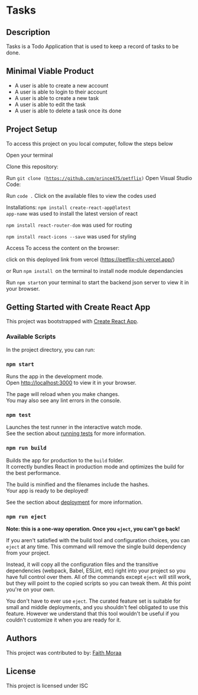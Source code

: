 # Tasks

## Description
Tasks is a Todo Application that is used to keep a record of tasks to be done.

## Minimal Viable Product
- A user is able to create a new account
- A user is able to login to their account
- A user is able to create a new task
- A user is able to edit the task 
- A user is able to delete a task once its done
## Project Setup
To access this project on you local computer, follow the steps below

Open your terminal

Clone this repository:

Run <code>git clone (https://github.com/prince475/petflix)</code>
Open Visual Studio Code:

Run <code>code .</code>
Click on the available files to view the codes used

Installations:
<code>npm install create-react-app@latest app-name</code> was used to install the latest version of react

<code>npm install react-router-dom</code> was used for routing

<code>npm install react-icons --save</code> was used for styling

Access
To access the content on the browser:

click on this deployed link from vercel (https://petflix-chi.vercel.app/)

or
Run <code>npm install </code>on the terminal to install node module dependancies

Run <code>npm start</code>on your terminal to start the backend json server to view it in your browser.


## Getting Started with Create React App

This project was bootstrapped with [Create React App](https://github.com/facebook/create-react-app).

### Available Scripts

In the project directory, you can run:

### `npm start`

Runs the app in the development mode.\
Open [http://localhost:3000](http://localhost:3000) to view it in your browser.

The page will reload when you make changes.\
You may also see any lint errors in the console.

### `npm test`

Launches the test runner in the interactive watch mode.\
See the section about [running tests](https://facebook.github.io/create-react-app/docs/running-tests) for more information.

### `npm run build`

Builds the app for production to the `build` folder.\
It correctly bundles React in production mode and optimizes the build for the best performance.

The build is minified and the filenames include the hashes.\
Your app is ready to be deployed!

See the section about [deployment](https://facebook.github.io/create-react-app/docs/deployment) for more information.

### `npm run eject`

**Note: this is a one-way operation. Once you `eject`, you can't go back!**

If you aren't satisfied with the build tool and configuration choices, you can `eject` at any time. This command will remove the single build dependency from your project.

Instead, it will copy all the configuration files and the transitive dependencies (webpack, Babel, ESLint, etc) right into your project so you have full control over them. All of the commands except `eject` will still work, but they will point to the copied scripts so you can tweak them. At this point you're on your own.

You don't have to ever use `eject`. The curated feature set is suitable for small and middle deployments, and you shouldn't feel obligated to use this feature. However we understand that this tool wouldn't be useful if you couldn't customize it when you are ready for it.

## Authors
This project was contributed to by: <a href="https://github.com/the-datageek">Faith Moraa</a>

## License
This project is licensed under ISC